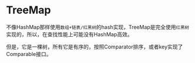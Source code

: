 # TreeMap

不像HashMap那样使用`数组+链表/红黑树`的hash实现，TreeMap是完全使用`红黑树`实现的，所以，在查找性能上可能没有HashMap高效。

但是，它是一棵树，所有它是有序的，按照Comparator排序，或者key实现了Comparable接口。